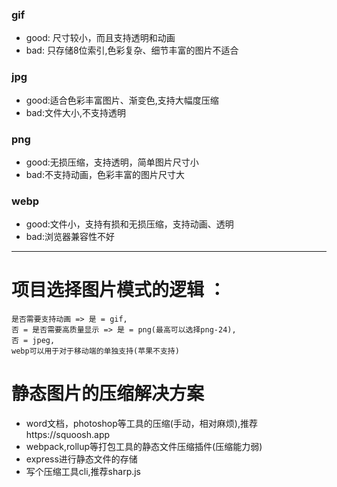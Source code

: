 ### gif
- good: 尺寸较小，而且支持透明和动画
- bad: 只存储8位索引,色彩复杂、细节丰富的图片不适合
  
### jpg
- good:适合色彩丰富图片、渐变色,支持大幅度压缩
- bad:文件大小,不支持透明

### png
- good:无损压缩，支持透明，简单图片尺寸小
- bad:不支持动画，色彩丰富的图片尺寸大

### webp
- good:文件小，支持有损和无损压缩，支持动画、透明
- bad:浏览器兼容性不好

***** 
# 项目选择图片模式的逻辑 ： 
    是否需要支持动画 => 是 = gif,
    否 = 是否需要高质量显示 => 是 = png(最高可以选择png-24),
    否 = jpeg,
    webp可以用于对于移动端的单独支持(苹果不支持)


# 静态图片的压缩解决方案
- word文档，photoshop等工具的压缩(手动，相对麻烦),推荐https://squoosh.app
- webpack,rollup等打包工具的静态文件压缩插件(压缩能力弱)
- express进行静态文件的存储
- 写个压缩工具cli,推荐sharp.js